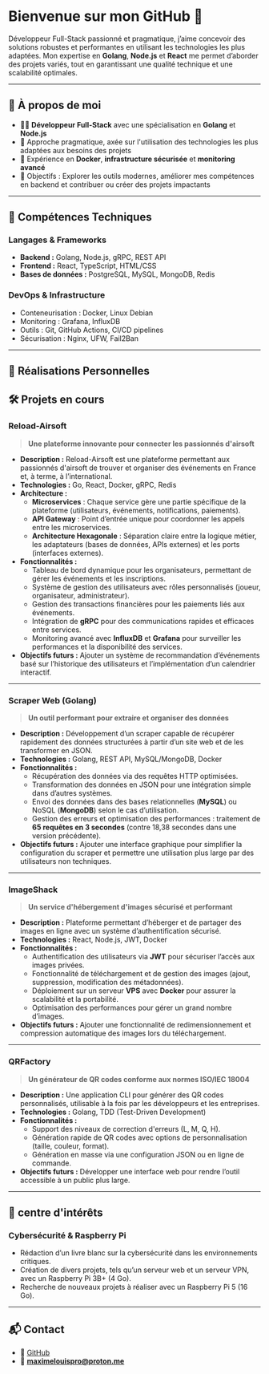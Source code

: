 # Bienvenue sur mon GitHub 👋

Développeur Full-Stack passionné et pragmatique, j’aime concevoir des solutions robustes et performantes en utilisant les technologies les plus adaptées. Mon expertise en **Golang**, **Node.js** et **React** me permet d’aborder des projets variés, tout en garantissant une qualité technique et une scalabilité optimales.

---

## 🚀 À propos de moi
- 🧑‍💻 **Développeur Full-Stack** avec une spécialisation en **Golang** et **Node.js**
- 📌 Approche pragmatique, axée sur l'utilisation des technologies les plus adaptées aux besoins des projets
- 🌟 Expérience en **Docker**, **infrastructure sécurisée** et **monitoring avancé**
- 🎯 Objectifs : Explorer les outils modernes, améliorer mes compétences en backend et contribuer ou créer des projets impactants

---

## 🔧 Compétences Techniques

### Langages & Frameworks
- **Backend :** Golang, Node.js, gRPC, REST API
- **Frontend :** React, TypeScript, HTML/CSS
- **Bases de données :** PostgreSQL, MySQL, MongoDB, Redis

### DevOps & Infrastructure
- Conteneurisation : Docker, Linux Debian
- Monitoring : Grafana, InfluxDB
- Outils : Git, GitHub Actions, CI/CD pipelines
- Sécurisation : Nginx, UFW, Fail2Ban

---

## 📜 Réalisations Personnelles

## 🛠 Projets en cours
### Reload-Airsoft
> **Une plateforme innovante pour connecter les passionnés d'airsoft**  
- **Description :** Reload-Airsoft est une plateforme permettant aux passionnés d'airsoft de trouver et organiser des événements en France et, à terme, à l’international.  
- **Technologies :** Go, React, Docker, gRPC, Redis  
- **Architecture :**
  - **Microservices** : Chaque service gère une partie spécifique de la plateforme (utilisateurs, événements, notifications, paiements).
  - **API Gateway** : Point d’entrée unique pour coordonner les appels entre les microservices.  
  - **Architecture Hexagonale** : Séparation claire entre la logique métier, les adaptateurs (bases de données, APIs externes) et les ports (interfaces externes).  
- **Fonctionnalités :**
  - Tableau de bord dynamique pour les organisateurs, permettant de gérer les événements et les inscriptions.
  - Système de gestion des utilisateurs avec rôles personnalisés (joueur, organisateur, administrateur).
  - Gestion des transactions financières pour les paiements liés aux événements.  
  - Intégration de **gRPC** pour des communications rapides et efficaces entre services.
  - Monitoring avancé avec **InfluxDB** et **Grafana** pour surveiller les performances et la disponibilité des services.
- **Objectifs futurs :** Ajouter un système de recommandation d’événements basé sur l’historique des utilisateurs et l’implémentation d’un calendrier interactif.

---

### Scraper Web (Golang)
> **Un outil performant pour extraire et organiser des données**  
- **Description :** Développement d’un scraper capable de récupérer rapidement des données structurées à partir d’un site web et de les transformer en JSON.  
- **Technologies :** Golang, REST API, MySQL/MongoDB, Docker  
- **Fonctionnalités :**
  - Récupération des données via des requêtes HTTP optimisées.
  - Transformation des données en JSON pour une intégration simple dans d’autres systèmes.
  - Envoi des données dans des bases relationnelles (**MySQL**) ou NoSQL (**MongoDB**) selon le cas d’utilisation.
  - Gestion des erreurs et optimisation des performances : traitement de **65 requêtes en 3 secondes** (contre 18,38 secondes dans une version précédente).  
- **Objectifs futurs :** Ajouter une interface graphique pour simplifier la configuration du scraper et permettre une utilisation plus large par des utilisateurs non techniques.

---

### ImageShack
> **Un service d'hébergement d'images sécurisé et performant**  
- **Description :** Plateforme permettant d’héberger et de partager des images en ligne avec un système d’authentification sécurisé.  
- **Technologies :** React, Node.js, JWT, Docker  
- **Fonctionnalités :**
  - Authentification des utilisateurs via **JWT** pour sécuriser l’accès aux images privées.
  - Fonctionnalité de téléchargement et de gestion des images (ajout, suppression, modification des métadonnées).
  - Déploiement sur un serveur **VPS** avec **Docker** pour assurer la scalabilité et la portabilité.
  - Optimisation des performances pour gérer un grand nombre d’images.
- **Objectifs futurs :** Ajouter une fonctionnalité de redimensionnement et compression automatique des images lors du téléchargement.

---

### QRFactory
> **Un générateur de QR codes conforme aux normes ISO/IEC 18004**  
- **Description :** Une application CLI pour générer des QR codes personnalisés, utilisable à la fois par les développeurs et les entreprises.  
- **Technologies :** Golang, TDD (Test-Driven Development)  
- **Fonctionnalités :**
  - Support des niveaux de correction d'erreurs (L, M, Q, H).
  - Génération rapide de QR codes avec options de personnalisation (taille, couleur, format).
  - Génération en masse via une configuration JSON ou en ligne de commande.
- **Objectifs futurs :** Développer une interface web pour rendre l’outil accessible à un public plus large.

---

## 📖 centre d'intérêts
### Cybersécurité & Raspberry Pi
- Rédaction d’un livre blanc sur la cybersécurité dans les environnements critiques.
- Création de divers projets, tels qu’un serveur web et un serveur VPN, avec un Raspberry Pi 3B+ (4 Go).
- Recherche de nouveaux projets à réaliser avec un Raspberry Pi 5 (16 Go).

---

## 📬 Contact
- 🐙 [GitHub](https://github.com/maxime-louis14)  
- 📧 **maximelouispro@proton.me**   

